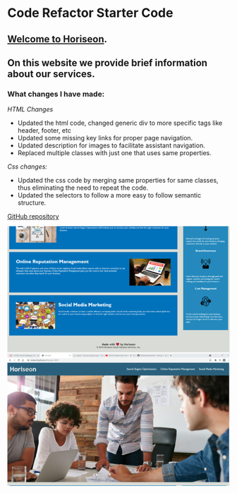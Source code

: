 # Code Refactor Starter Code
## [Welcome to Horiseon](https://vitokwolf.github.io/Horiseon-SEO/).
## On this website we provide brief information about our services.

### What changes I have made:
_HTML Changes_
* Updated the html code, changed generic div to more specific tags like header, footer, etc
* Updated some missing key links for proper page navigation.
* Updated description for images to facilitate assistant navigation.
* Replaced multiple classes with just one that uses same properties.

_Css changes:_
* Updated the css code by merging same properties for same classes, thus eliminating the need to repeat the code.
* Updated the selectors to follow a more easy to follow semantic structure.

[GitHub repository](https://github.com/vitokwolf/Horiseon-SEO)

![GitHub Logo](/ScreenShots/Content-footer.png)
![GitHub Logo](/ScreenShots/Header-Hero.png)
